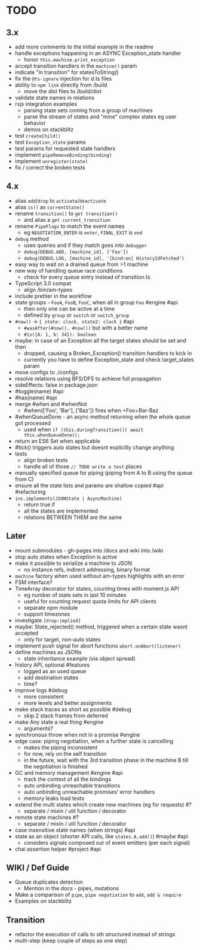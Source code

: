 # TODO

## 3.x
- add more comments to the initial example in the readme
- handle exceptions happening in an ASYNC Exception_state handler
  - honor `this.machine.print_exception`
- accept transition handlers in the `machine()` param
- indicate "in transition" for statesToString()
- fix the `@ts-ignore` injection for d.ts files
- ability to `npm link` directly from /build
  - move the dist files to /build/dist
- validate state names in relations
- rxjs integration examples
  - parsing state sets coming from a group of machines
  - parse the stream of states and "mine" complex states eg user behavior
  - demos on stackblitz
- test `createChild()`
- test `Exception_state` params
- test params for requested state handlers
- implement `pipeRemoveBinding(binding)`
- implement `unregister(state)`
- fix / correct the broken tests

## 4.x
- alias `add`/`drop` to `activate`/`deactivate`
- alias `is()` as `currentState()`
- rename `transition()` to `get transition()`
  - and alias a `get current_transition`
- rename `PipeFlags` to match the event names
  - eg `NEGOTIATION_ENTER` is `enter`, `FINAL_EXIT` is `end` 
- `debug` method
  - uses queries and if they match goes into `debugger`
  - `debug(DEBUG.ADD, [machine_id], ['Foo'])`
  - `debug(DEBUG.LOG, [machine_id], '[bind:on] HistoryIdFetched')`
- easy way to wait on a drained queue from >1 machine
- new way of handling queue race conditions
  - check for every queue entry instead of transition.ts
- TypeScript 3.0 compat
  - align /bin/am-types
- include prettier in the workflow
- state groups - `FooA`, `FooB`, `FooC`, when all in group `Foo` #engine #api
  - then only one can be active at a time
  - defined by `group` or `switch` or `switch_group`
- `#now()` -> `{ state: clock, state2: clock }` #api
  - `#wasAfter(#now(), #now())` but with a better name
  - `#is({A: 1, b: 34}): boolean`
- maybe: in case of an Exception all the target states should be set and then
  - dropped, causing a Broken_Exception() transition handlers to kick in
  - currently you have to define Exception_state and check target_states param
- move configs to ./configs
- resolve relations using BFS/DFS to achieve full propagation
- sideEffects: false in package.json
- #toggle(name) #api
- #has(name) #api
- merge #when and #whenNot
  - #when(['Foo', 'Bar'], ['Baz']) fires when +Foo+Bar-Baz
- #whenQueueDone - an async method returning when the whole queue got processed
  - used when `if (this.duringTransition()) await this.whenQueueDone();`
- return an ES6 Set when applicable
- #tick() triggers auto states but doesnt explicitly change anything
- tests
  - align broken tests
  - handle all of those `// TODO write a test` places
- manually specified queue for piping (piping from A to B using the queue from C)
- ensure all the state lists and params are shallow copied #api #refactoring
- `ins.implements(JSONState | AsyncMachine)`
  - return true if
  - all the states are implemented
  - relations BETWEEN THEM are the same

## Later

- mount submodules - gh-pages into /docs and wiki into /wiki
- stop auto states when Exception is active
- make it possible to serialize a machine to JSON
  - no instance refs, indirect addressing, binary format
- `machine` factory when used without am-types highlights with an error
- FSM interface?
- TimeArray decorator for states, counting times with moment.js API
  - eg number of state sets in last 10 minutes
  - useful for counting request quota limits for API clients
  - separate npm module
  - support timezones
- investigate `[drop:implied]`
- maybe: State_rejected() method, triggered when a certain state wasnt accepted
  - only for target, non-auto states
- implement push signal for abort functions `abort.onAbort(listener)`
- define machines as JSONs
  - state inheritance example (via object spread)
- history API, optional #features
  - logged as an used queue
  - add destination states
  - time?
- improve logs #debug
  - more consistent
  - more levels and better assignments
- make stack traces as short as possible #debug
    - skip 2 stack frames from deferred
- make Any state a real thing #engine
  - arguments?
- synchronous throw when not in a promise #engine
- edge case: piping negotiation, when a further state is cancelling
  - makes the piping inconsistent
  - for now, rely on the self transition
  - in the future, wait with the 3rd transition phase in the machine B
    till the negotiation is finished
- GC and memory management #engine #api
  - track the context of all the bindings
  - auto unbinding unreachable transitions
  - auto unbinding unreachable promises' error handlers
  - memory leaks load tests
- extend the multi states which create new machines (eg for requests) #?
  - separate / mixin / util function / decorator
- remote state machines #?
  - separate / mixin / util function / decorator
- case insensitive state names (when strings) #api
- state as an object (shorter API calls, like `states.A.add()`) #maybe #api
  - considers signals composed out of event emitters (per each signal)
- chai assertion helper #project #api

## WIKI / Def Guide

* Queue duplicates detection
  * Mention in the docs - pipes, mutations
* Make a comparison of `pipe`, `pipe negotiation` to `add`, `add & require`
* Examples on stackblitz

## Transition

* refactor the execution of calls to sth structured instead of strings
* multi-step (keep couple of steps as one step)